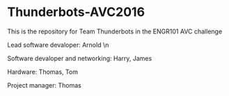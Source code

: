 # Thunderbots-AVC2016
This is the repository for Team Thunderbots in the ENGR101 AVC challenge

Lead software devaloper: Arnold \n

Software devaloper and networking: Harry, James

Hardware: Thomas, Tom

Project manager: Thomas
